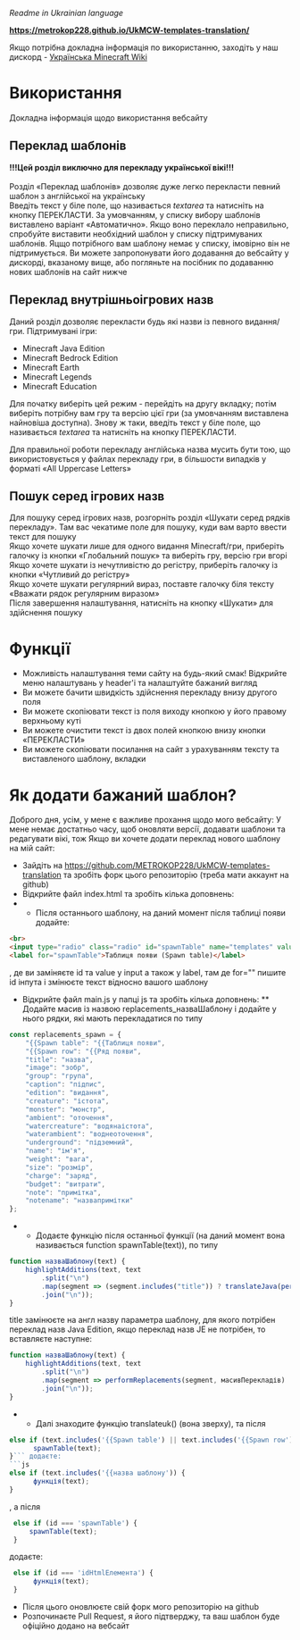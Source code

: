 <i>Readme in Ukrainian language</i>

<b>https://metrokop228.github.io/UkMCW-templates-translation/</b>

Якщо потрібна докладна інформація по використанню, заходіть у наш дискорд - <a href="https://discord.gg/japqvP7">Українська Minecraft Wiki</a>

<h1>Використання</h1>
Докладна інформація щодо використання вебсайту

<h2>Переклад шаблонів</h2>
<b>!!!Цей розділ виключно для перекладу української вікі!!!</b><br><br>
Розділ «Переклад шаблонів» дозволяє дуже легко перекласти певний шаблон з англійської на українську<br>
Введіть текст у біле поле, що називається <i>textarea</i> та натисніть на кнопку ПЕРЕКЛАСТИ. За умовчанням, у списку вибору шаблонів виставлено варіант «Автоматично». Якщо воно переклало неправильно, спробуйте виставити необхідний шаблон у списку підтримуваних шаблонів.
Яцщо потрібного вам шаблону немає у списку, імовірно він не підтримується. Ви можете запропонувати його додавання до вебсайту у дискорді, вказаному вище, або погляньте на посібник по додаванню нових шаблонів на сайт нижче<br>

<h2>Переклад внутрішньоігрових назв</h2>
Даний розділ дозволяє перекласти будь які назви із певного видання/гри. Підтримувані ігри:<br>
<ul>
  <li>Minecraft Java Edition</li>
  <li>Minecraft Bedrock Edition</li>
  <li>Minecraft Earth</li>
  <li>Minecraft Legends</li>
  <li>Minecraft Education</li>
</ul>

Для початку виберіть цей режим - перейдіть на другу вкладку; потім виберіть потрібну вам гру та версію цієї гри (за умовчанням виставлена найновіша доступна).
Знову ж таки, введіть текст у біле поле, що називається <i>textarea</i> та натисніть на кнопку ПЕРЕКЛАСТИ.

Для правильної роботи перекладу англійська назва мусить бути тою, що використовується у файлах перекладу гри, в більшости випадків у форматі «All Uppercase Letters»

<h2>Пошук серед ігрових назв</h2>

Для пошуку серед ігрових назв, розгорніть розділ «Шукати серед рядків перекладу». Там вас чекатиме поле для пошуку, куди вам варто ввести текст для пошуку<br>
Якщо хочете шукати лише для одного видання Minecraft/гри, приберіть галочку із кнопки «Глобальний пошук» та виберіть гру, версію гри вгорі<br>
Якщо хочете шукати із нечутливістю до регістру, приберіть галочку із кнопки «Чутливий до регістру»<br>
Якщо хочете шукати регулярний вираз, поставте галочку біля тексту «Вважати рядок регулярним виразом»<br>
Після завершення налаштування, натисніть на кнопку «Шукати» для здійснення пошуку<br>

<h1>Функції</h1>
<ul>
  <li>Можливість налаштування теми сайту на будь-який смак! Відкрийте меню налаштувань у header'і та налаштуйте бажаний вигляд</li>
  <li>Ви можете бачити швидкість здійснення перекладу внизу другого поля</li>
  <li>Ви можете скопіювати текст із поля виходу кнопкою у його правому верхньому куті</li>
  <li>Ви можете очистити текст із двох полей кнопкою внизу кнопки «ПЕРЕКЛАСТИ»</li>
  <li>Ви можете скопіювати посилання на сайт з урахуванням тексту та виставленого шаблону, вкладки</li>
</ul>

<h1>Як додати бажаний шаблон?</h1>

Доброго дня, усім, у мене є важливе прохання щодо мого вебсайту:
У мене немає достатньо часу, щоб оновляти версії, додавати шаблони та редагувати вікі, тож
Якщо ви хочете додати переклад нового шаблону на мій сайт:
* Зайдіть на https://github.com/METROKOP228/UkMCW-templates-translation та зробіть форк цього репозиторію (треба мати аккаунт на github)
* Відкрийте файл index.html та зробіть кілька доповнень: 
* * Після останнього шаблону, на даний момент після таблиці появи додайте:
```html
<br>
<input type="radio" class="radio" id="spawnTable" name="templates" value="Таблиця появи">
<label for="spawnTable">Таблиця появи (Spawn table)</label>
```
,  де ви заміняєте id та value у input а також у label, там де for="" пишите id інпута і змінюєте текст відносно вашого шаблону
* Відкрийте файл main.js у папці js та зробіть кілька доповнень:
** Додайте масив із назвою replacements_назваШаблону і додайте у нього рядки, які мають перекладатися по типу
```js
const replacements_spawn = {
    "{{Spawn table": "{{Таблиця появи",
    "{{Spawn row": "{{Ряд появи",
    "title": "назва",
    "image": "зобр",
    "group": "група",
    "caption": "підпис",
    "edition": "видання",
    "creature": "істота",
    "monster": "монстр",
    "ambient": "оточення",
    "watercreature": "водянаістота",
    "waterambient": "воднеоточення",
    "underground": "підземний",
    "name": "ім'я",
    "weight": "вага",
    "size": "розмір",
    "charge": "заряд",
    "budget": "витрати",
    "note": "примітка",
    "notename": "назвапримітки"
};
```
* * Додаєте функцію після останньої функції (на даний момент вона називається function spawnTable(text)), по типу
```js
function назваШаблону(text) {
    highlightAdditions(text, text
        .split("\n")
        .map(segment => (segment.includes("title")) ? translateJava(performReplacements(segment, масивПерекладів)) : performReplacements(segment, масивПерекладів))
        .join("\n"));
}
```
title замінюєте на англ назву параметра шаблону, для якого потрібен переклад назв Java Edition, якщо переклад назв JE не потрібен, то вставляєте наступне:
```js
function назваШаблону(text) {
    highlightAdditions(text, text
        .split("\n")
        .map(segment => performReplacements(segment, масивПерекладів)
        .join("\n"));
}
```
* * Далі знаходите функцію translateuk() (вона зверху), та після
```js
else if (text.includes('{{Spawn table') || text.includes('{{Spawn row')) {
      spawnTable(text);
}``` додаєте:
```js
else if (text.includes('{{назва шаблону')) {
      функція(text);
}
```
, а після
```js
 else if (id === 'spawnTable') {
     spawnTable(text);
 }
```
додаєте:
```js
 else if (id === 'idHtmlЕлемента') {
      функція(text);
 }
```
* Після цього оновлюєте свій форк мого репозиторію на github
* Розпочинаєте Pull Request, я його підтверджу, та ваш шаблон буде офіційно додано на вебсайт


